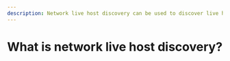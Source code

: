 ```yaml
---
description: Network live host discovery can be used to discover live host in a network.
---
```


# What is network live host discovery?


